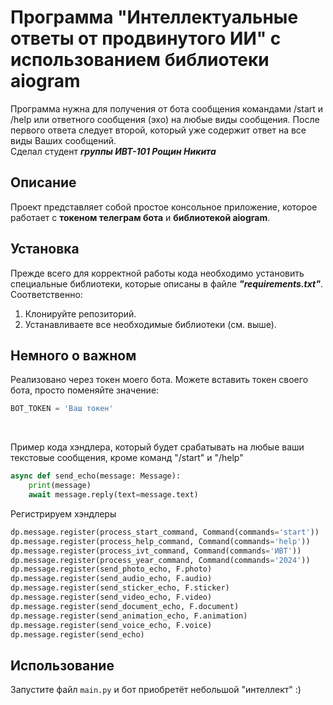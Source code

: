 # Программа "Интеллектуальные ответы от продвинутого ИИ" с использованием библиотеки __aiogram__

Программа нужна для получения от бота сообщения командами /start и /help или ответного сообщения (эхо) на любые виды сообщения. После первого ответа следует второй, который уже содержит ответ на все виды Ваших сообщений. <br />
Сделал студент ___группы ИВТ-101 Рощин Никита___

## Описание

Проект представляет собой простое консольное приложение, которое работает с __токеном телеграм бота__ и __библиотекой aiogram__.

## Установка
Прежде всего для корректной работы кода необходимо установить специальные библиотеки, которые описаны в файле ___"requirements.txt"___.
Соответственно:
1. Клонируйте репозиторий.
2. Устанавливаете все необходимые библиотеки (см. выше).

## Немного о важном

Реализовано через токен моего бота. Можете вставить токен своего бота, просто поменяйте значение:
```python
BOT_TOKEN = 'Ваш токен'
```
<br />

Пример кода хэндлера, который будет срабатывать на любые ваши текстовые сообщения, кроме команд "/start" и "/help"
```python
async def send_echo(message: Message):
    print(message)
    await message.reply(text=message.text)
```
Регистрируем хэндлеры
```python
dp.message.register(process_start_command, Command(commands='start'))
dp.message.register(process_help_command, Command(commands='help'))
dp.message.register(process_ivt_command, Command(commands='ИВТ'))
dp.message.register(process_year_command, Command(commands='2024'))
dp.message.register(send_photo_echo, F.photo)
dp.message.register(send_audio_echo, F.audio)
dp.message.register(send_sticker_echo, F.sticker)
dp.message.register(send_video_echo, F.video)
dp.message.register(send_document_echo, F.document)
dp.message.register(send_animation_echo, F.animation)
dp.message.register(send_voice_echo, F.voice)
dp.message.register(send_echo)
```
## Использование

Запустите файл `main.py` и бот приобретёт небольшой "интеллект"  :)

